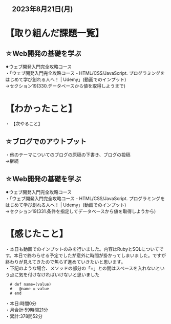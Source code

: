 ## 　2023年8月21日(月)
# 【取り組んだ課題一覧】
## ☆Web開発の基礎を学ぶ
⚫︎ウェブ開発入門完全攻略コース<br>
・「ウェブ開発入門完全攻略コース - HTML/CSS/JavaScript. プログラミングをはじめて学び創れる人へ！ | Udemy」(動画でのインプット)<br>
→セクション19(330.データベースから値を取得しようまで)<br>
# 【わかったこと】
・
【次やること】
## ☆ブログでのアウトプット
・他のテーマについてのブログの原稿の下書き、ブログの投稿<br>
→継続<br>
## ☆Web開発の基礎を学ぶ
⚫︎ウェブ開発入門完全攻略コース<br>
・「ウェブ開発入門完全攻略コース - HTML/CSS/JavaScript. プログラミングをはじめて学び創れる人へ！ | Udemy」(動画でのインプット)<br>
→セクション19(331.条件を指定してデータベースから値を取得しようから)<br>
# 【感じたこと】
・本日も動画でのインプットのみを行いました。内容はRubyとSQLについてです。本日で終わらせる予定でしたが意外に時間が掛かってしまいました。ですが終わりが見えてきたので焦らず進めていきたいと思います。<br>
・下記のような場合、メソッドの部分の「=」との間はスペースを入れないという点に気を付けなければいけないと思いました<br>
```
  # def name=(value)
  #   @name = value
  # end
```
・本日:時間0分<br>
・月合計:59時間21分<br>
・累計:378間52分<br>
